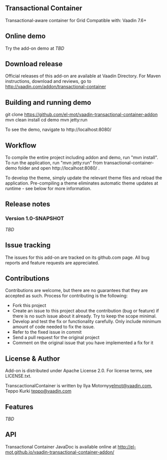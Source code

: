 ## Transactional Container

Transactional-aware container for Grid
Compatible with: Vaadin 7.6+

## Online demo

Try the add-on demo at *TBD*

## Download release

Official releases of this add-on are available at Vaadin Directory. For Maven instructions, download and reviews, go to http://vaadin.com/addon/transactional-container

## Building and running demo

git clone https://github.com/el-mot/vaadin-transactional-container-addon
mvn clean install
cd demo
mvn jetty:run

To see the demo, navigate to http://localhost:8080/
## Workflow

To compile the entire project including addon and demo, run "mvn install".
To run the application, run "mvn jetty:run" from transactional-container-demo folder and open http://localhost:8080/ .

To develop the theme, simply update the relevant theme files and reload the application.
Pre-compiling a theme eliminates automatic theme updates at runtime - see below for more information.

## Release notes

### Version 1.0-SNAPSHOT

*TBD*

## Issue tracking

The issues for this add-on are tracked on its github.com page. All bug reports and feature requests are appreciated.

## Contributions

Contributions are welcome, but there are no guarantees that they are accepted as such. Process for contributing is the following:
- Fork this project
- Create an issue to this project about the contribution (bug or feature) if there is no such issue about it already. Try to keep the scope minimal.
- Develop and test the fix or functionality carefully. Only include minimum amount of code needed to fix the issue.
- Refer to the fixed issue in commit
- Send a pull request for the original project
- Comment on the original issue that you have implemented a fix for it

## License & Author

Add-on is distributed under Apache License 2.0. For license terms, see LICENSE.txt.

TranscactionalContainer is written by Ilya Motornyy<elmot@vaadin.com>, Teppo Kurki <teppo@vaadin.com>

## Features

*TBD*

## API

Transactional Container JavaDoc is available online at http://el-mot.github.io/vaadin-transactional-container-addon/